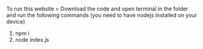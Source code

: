 To run this website = 
Download the code and open terminal in the folder and run the following commands (you need to have nodejs installed on your device)

1) npm i
2) node index.js
